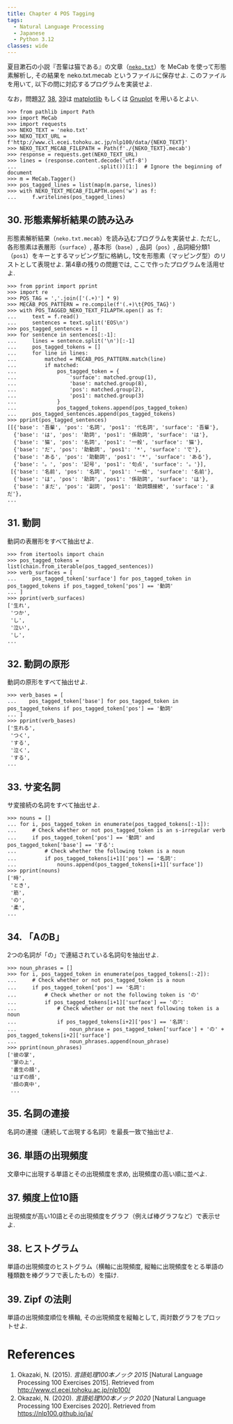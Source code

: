 ```yaml
---
title: Chapter 4 POS Tagging
tags:
  - Natural Language Processing
  - Japanese
  - Python 3.12
classes: wide
---
```


夏目漱石の小説『吾輩は猫である』の文章（[`neko.txt`](http://www.cl.ecei.tohoku.ac.jp/nlp100/data/neko.txt)）を MeCab を使って形態素解析し, その結果を neko.txt.mecab というファイルに保存せよ. このファイルを用いて, 以下の問に対応するプログラムを実装せよ.

なお，問題[37](https://stmsy.github.io/nlp-100-exercises-chatper-04/#37-%E9%A0%BB%E5%BA%A6%E4%B8%8A%E4%BD%8D10%E8%AA%9E), [38](https://stmsy.github.io/nlp-100-exercises-chatper-04/#38-%E3%83%92%E3%82%B9%E3%83%88%E3%82%B0%E3%83%A9%E3%83%A0), [39](https://stmsy.github.io/nlp-100-exercises-chatper-04/#39-zipf-%E3%81%AE%E6%B3%95%E5%89%87)は [matplotlib](http://matplotlib.org/) もしくは [Gnuplot](http://www.gnuplot.info/) を用いるとよい.

```shell
>>> from pathlib import Path
>>> import MeCab
>>> import requests
>>> NEKO_TEXT = 'neko.txt'
>>> NEKO_TEXT_URL = f'http://www.cl.ecei.tohoku.ac.jp/nlp100/data/{NEKO_TEXT}'
>>> NEKO_TEXT_MECAB_FILEPATH = Path(f'./{NEKO_TEXT}.mecab')
>>> response = requests.get(NEKO_TEXT_URL)
>>> lines = (response.content.decode('utf-8')
...                          .split())[1:]  # Ignore the beginning of document
>>> m = MeCab.Tagger()
>>> pos_tagged_lines = list(map(m.parse, lines))
>>> with NEKO_TEXT_MECAB_FILAPTH.open('w') as f:
...     f.writelines(pos_tagged_lines)
```

## 30. 形態素解析結果の読み込み

形態素解析結果（`neko.txt.mecab`）を読み込むプログラムを実装せよ. ただし, 各形態素は表層形（`surface`）, 基本形（`base`）, 品詞（`pos`）, 品詞細分類1（`pos1`）をキーとするマッピング型に格納し, 1文を形態素（マッピング型）のリストとして表現せよ. 第4章の残りの問題では, ここで作ったプログラムを活用せよ.

```shell
>>> from pprint import pprint
>>> import re
>>> POS_TAG = ','.join(['(.+)'] * 9)
>>> MECAB_POS_PATTERN = re.compile(f'(.+)\t{POS_TAG}')
>>> with POS_TAGGED_NEKO_TEXT_FILAPTH.open() as f:
...     text = f.read()
...     sentences = text.split('EOS\n')
>>> pos_tagged_sentences = []
>>> for sentence in sentences[:-1]:
...     lines = sentence.split('\n')[:-1]
...     pos_tagged_tokens = []
...     for line in lines:
...         matched = MECAB_POS_PATTERN.match(line)
...         if matched:
...             pos_tagged_token = {
...                 'surface': matched.group(1),
...                 'base': matched.group(8),
...                 'pos': matched.group(2),
...                 'pos1': matched.group(3)
...             }
...             pos_tagged_tokens.append(pos_tagged_token)
...     pos_tagged_sentences.append(pos_tagged_tokens)
>>> pprint(pos_tagged_sentences)
[[{'base': '吾輩', 'pos': '名詞', 'pos1': '代名詞', 'surface': '吾輩'},
  {'base': 'は', 'pos': '助詞', 'pos1': '係助詞', 'surface': 'は'},
  {'base': '猫', 'pos': '名詞', 'pos1': '一般', 'surface': '猫'},
  {'base': 'だ', 'pos': '助動詞', 'pos1': '*', 'surface': 'で'},
  {'base': 'ある', 'pos': '助動詞', 'pos1': '*', 'surface': 'ある'},
  {'base': '。', 'pos': '記号', 'pos1': '句点', 'surface': '。'}],
 [{'base': '名前', 'pos': '名詞', 'pos1': '一般', 'surface': '名前'},
  {'base': 'は', 'pos': '助詞', 'pos1': '係助詞', 'surface': 'は'},
  {'base': 'まだ', 'pos': '副詞', 'pos1': '助詞類接続', 'surface': 'まだ'},
...
```

## 31. 動詞

動詞の表層形をすべて抽出せよ.

```shell
>>> from itertools import chain
>>> pos_tagged_tokens = list(chain.from_iterable(pos_tagged_sentences))
>>> verb_surfaces = [
...     pos_tagged_token['surface'] for pos_tagged_token in pos_tagged_tokens if pos_tagged_token['pos'] == '動詞'
... ]
>>> pprint(verb_surfaces)
['生れ',
 'つか',
 'し',
 '泣い',
 'し',
...
```

## 32. 動詞の原形

動詞の原形をすべて抽出せよ.

```shell
>>> verb_bases = [
...    pos_tagged_token['base'] for pos_tagged_token in pos_tagged_tokens if pos_tagged_token['pos'] == '動詞'
... ]
>>> pprint(verb_bases)
['生れる',
 'つく',
 'する',
 '泣く',
 'する',
...
```

## 33. サ変名詞

サ変接続の名詞をすべて抽出せよ.

```shell
>>> nouns = []
... for i, pos_tagged_token in enumerate(pos_tagged_tokens[:-1]):
...     # Check whether or not pos_tagged_token is an s-irregular verb
...     if pos_tagged_token['pos'] == '動詞' and pos_tagged_token['base'] == 'する':
...         # Check whether the following token is a noun
...         if pos_tagged_tokens[i+1]['pos'] == '名詞':
...             nouns.append(pos_tagged_tokens[i+1]['surface'])
>>> pprint(nouns)
['時',
 'とき',
 '筋',
 'の',
 '柔',
...
```

## 34. 「AのB」

2つの名詞が「の」で連結されている名詞句を抽出せよ.

```shell
>>> noun_phrases = []
>>> for i, pos_tagged_token in enumerate(pos_tagged_tokens[:-2]):
...     # Check whether or not pos_tagged_token is a noun
...     if pos_tagged_token['pos'] == '名詞':
...         # Check whether or not the following token is 'の'
...         if pos_tagged_tokens[i+1]['surface'] == 'の':
...             # Check whether or not the next following token is a noun
...             if pos_tagged_tokens[i+2]['pos'] == '名詞':
...                 noun_phrase = pos_tagged_token['surface'] + 'の' + pos_tagged_tokens[i+2]['surface']
...                 noun_phrases.append(noun_phrase)
>>> pprint(noun_phrases)
['彼の掌',
 '掌の上',
 '書生の顔',
 'はずの顔',
 '顔の真中',
 ...
```

## 35. 名詞の連接

名詞の連接（連続して出現する名詞）を最長一致で抽出せよ.

## 36. 単語の出現頻度

文章中に出現する単語とその出現頻度を求め, 出現頻度の高い順に並べよ.

## 37. 頻度上位10語

出現頻度が高い10語とその出現頻度をグラフ（例えば棒グラフなど）で表示せよ.

## 38. ヒストグラム

単語の出現頻度のヒストグラム（横軸に出現頻度, 縦軸に出現頻度をとる単語の種類数を棒グラフで表したもの）を描け.

## 39. Zipf の法則

単語の出現頻度順位を横軸, その出現頻度を縦軸として, 両対数グラフをプロットせよ.

# References
1. Okazaki, N. (2015). *言語処理100本ノック 2015* [Natural Language Processing 100 Exercises 2015]. Retrieved from http://www.cl.ecei.tohoku.ac.jp/nlp100/
2. Okazaki, N. (2020). *言語処理100本ノック 2020* [Natural Language Processing 100 Exercises 2020]. Retrieved from https://nlp100.github.io/ja/
